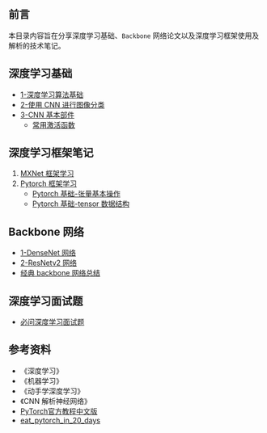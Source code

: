 ## 前言

本目录内容旨在分享深度学习基础、`Backbone` 网络论文以及深度学习框架使用及解析的技术笔记。

## 深度学习基础

- [1-深度学习算法基础](./深度学习基础/1-深度学习算法基础.md)
- [2-使用 CNN 进行图像分类](./深度学习基础/2-使用CNN进行图像分类.md)
- [3-CNN 基本部件](./深度学习基础/)
  - [常用激活函数](深度学习基础/CNN基本部件-常用激活函数.md)

## 深度学习框架笔记

1. [MXNet 框架学习](ml-dl-框架笔记/MXNet学习笔记.md)
2. [Pytorch 框架学习](ml-dl-框架笔记/)
   - [Pytorch 基础-张量基本操作](ml-dl-框架笔记/Pytorch基础-张量基本操作.md)
   - [Pytorch 基础-tensor 数据结构](./ml-dl-框架笔记/Pytorch基础-tensor数据结构.md)

## Backbone 网络

- [1-DenseNet 网络](./经典backbone详解/DenseNet论文解读.md)
- [2-ResNetv2 网络](./经典backbone详解/ResNetv2论文解读.md)
- [经典 backbone 网络总结](./经典backbone详解/经典backbone总结.md)

## 深度学习面试题

- [必问深度学习面试题](深度学习面试题.md)

## 参考资料
- 《深度学习》
- 《机器学习》
- 《动手学深度学习》
- 《CNN 解析神经网络》
- [PyTorch官方教程中文版](https://pytorch123.com/)
- [eat_pytorch_in_20_days](https://github.com/lyhue1991/eat_pytorch_in_20_days)